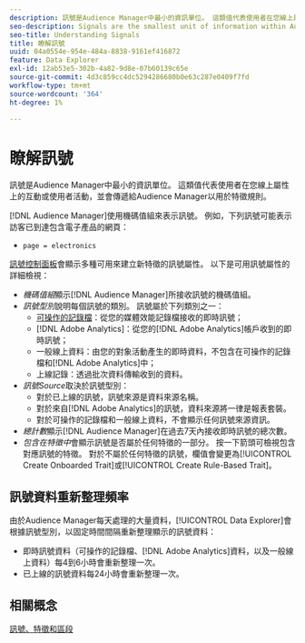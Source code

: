 ```yaml
---
description: 訊號是Audience Manager中最小的資訊單位。 這類值代表使用者在您線上屬性上的互動或使用者活動，並會傳遞給Audience Manager以用於特徵規則。
seo-description: Signals are the smallest unit of information within Audience Manager. They represent user interactions or user activity on your online properties, and get passed on to Audience Manager to be used in trait rules.
seo-title: Understanding Signals
title: 瞭解訊號
uuid: 04a0554e-954e-484a-8838-9161ef416872
feature: Data Explorer
exl-id: 12ab53e5-302b-4a82-9d8e-07b60139c65e
source-git-commit: 4d3c859cc4dc5294286680b0e63c287e0409f7fd
workflow-type: tm+mt
source-wordcount: '364'
ht-degree: 1%

---
```


# 瞭解訊號

訊號是Audience Manager中最小的資訊單位。 這類值代表使用者在您線上屬性上的互動或使用者活動，並會傳遞給Audience Manager以用於特徵規則。

[!DNL Audience Manager]使用機碼值組來表示訊號。 例如，下列訊號可能表示訪客已到達包含電子產品的網頁：

* `page = electronics`

[訊號控制面板](../../features/data-explorer/data-explorer-signals-dashboard.md)會顯示多種可用來建立新特徵的訊號屬性。 以下是可用訊號屬性的詳細檢視：

* *機碼值組*&#x200B;顯示[!DNL Audience Manager]所接收訊號的機碼值組。
* *訊號型別*&#x200B;說明每個訊號的類別。 訊號屬於下列類別之一：
   * [可操作的記錄檔](/help/using/integration/media-data-integration/actionable-log-files.md)：從您的媒體效能記錄檔接收的即時訊號；
   * [!DNL Adobe Analytics]：從您的[!DNL Adobe Analytics]帳戶收到的即時訊號；
   * 一般線上資料：由您的對象活動產生的即時資料，不包含在可操作的記錄檔和[!DNL Adobe Analytics]中；
   * 上線記錄：透過批次資料傳輸收到的資料。
* *訊號Source*&#x200B;取決於訊號型別：
   * 對於已上線的訊號，訊號來源是資料來源名稱。
   * 對於來自[!DNL Adobe Analytics]的訊號，資料來源將一律是報表套裝。
   * 對於可操作的記錄檔和一般線上資料，不會顯示任何訊號來源資訊。
* *總計數*&#x200B;顯示[!DNL Audience Manager]在過去7天內接收即時訊號的總次數。
* *包含在特徵中*&#x200B;會顯示訊號是否屬於任何特徵的一部分。 按一下箭頭可檢視包含對應訊號的特徵。 對於不屬於任何特徵的訊號，欄值會變更為[!UICONTROL Create Onboarded Trait]或[!UICONTROL Create Rule-Based Trait]。

## 訊號資料重新整理頻率

由於Audience Manager每天處理的大量資料，[!UICONTROL Data Explorer]會根據訊號型別，以固定時間間隔重新整理顯示的訊號資料：

* 即時訊號資料（可操作的記錄檔、[!DNL Adobe Analytics]資料，以及一般線上資料）每4到6小時會重新整理一次。
* 已上線的訊號資料每24小時會重新整理一次。

## 相關概念

[訊號、特徵和區段](/help/using/reference/signal-trait-segment.md)
